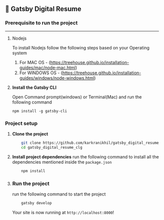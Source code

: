 ## 🚀 Gatsby Digital Resume

### **Prerequisite to run the project**
---
1) Nodejs

    To install Nodejs follow the following steps based on your Operating system
    1) For MAC OS - (https://treehouse.github.io/installation-guides/mac/node-mac.html)
    2) For WINDOWS OS - (https://treehouse.github.io/installation-guides/windows/node-windows.html)

2.  **Install the Gatsby CLI**

    Open Command prompt(windows) or Terminal(Mac) and run the following command

    ```shell
    npm install -g gatsby-cli
    ```
### **Project setup**
1.  **Clone the project**

    ```bash
        git clone https://github.com/karkranikhil/gatsby_digital_resume_clg.git
        cd gatsby_digital_resume_clg
    ```
2.  **Install project dependencies**
    run the following command to install all the dependencies mentioned inside the `package.json`
    ```bash
        npm install
    ```

3. ### **Run the project**

    run the following command to start the project
    ```bash
        gatsby develop
    ```
    Your site is now running at `http://localhost:8000`!

 
